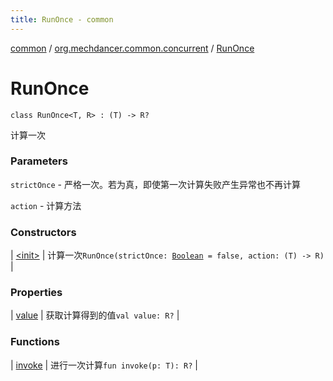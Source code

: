 ```yaml
---
title: RunOnce - common
---
```


[common](../../index.html) / [org.mechdancer.common.concurrent](../index.html) / [RunOnce](./index.html)

# RunOnce

`class RunOnce<T, R> : (T) -> R?`

计算一次

### Parameters

`strictOnce` - 严格一次。若为真，即使第一次计算失败产生异常也不再计算

`action` - 计算方法

### Constructors

| [&lt;init&gt;](-init-.html) | 计算一次`RunOnce(strictOnce: `[`Boolean`](https://kotlinlang.org/api/latest/jvm/stdlib/kotlin/-boolean/index.html)` = false, action: (T) -> R)` |

### Properties

| [value](value.html) | 获取计算得到的值`val value: R?` |

### Functions

| [invoke](invoke.html) | 进行一次计算`fun invoke(p: T): R?` |

